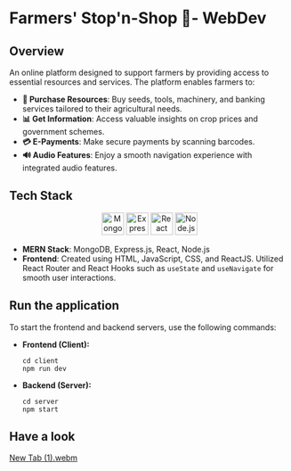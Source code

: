 # **Farmers' Stop'n-Shop** 🌾- WebDev

## **Overview**
An online platform designed to support farmers by providing access to essential resources and services. The platform enables farmers to:
- **🌱 Purchase Resources**: Buy seeds, tools, machinery, and banking services tailored to their agricultural needs.
- **📊 Get Information**: Access valuable insights on crop prices and government schemes.
- **💳 E-Payments**: Make secure payments by scanning barcodes.
- **🔊 Audio Features**: Enjoy a smooth navigation experience with integrated audio features.

## **Tech Stack**
<p align="center">
  <img src="https://img.icons8.com/color/48/000000/mongodb.png" alt="MongoDB" width="40" height="40"/>
  <img src="https://img.icons8.com/color/48/000000/express-js.png" alt="Express.js" width="40" height="40"/>
  <img src="https://img.icons8.com/color/48/000000/react-native.png" alt="React" width="40" height="40"/>
  <img src="https://img.icons8.com/color/48/000000/nodejs.png" alt="Node.js" width="40" height="40"/>
</p>

- **MERN Stack**: MongoDB, Express.js, React, Node.js
- **Frontend**: Created using HTML, JavaScript, CSS, and ReactJS. Utilized React Router and React Hooks such as `useState` and `useNavigate` for smooth user interactions.

## **Run the application**
To start the frontend and backend servers, use the following commands:
- **Frontend (Client):**
    ```
    cd client
    npm run dev
    ```

- **Backend (Server):**
    ```
    cd server
    npm start
    ```
## **Have a look**
[New Tab (1).webm](https://github.com/user-attachments/assets/a34155cc-8aee-4c73-a713-14c0e5792f49)
